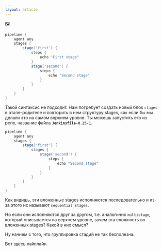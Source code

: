 ```yaml
---
layout: article
---
```

<aside>
🖼️

</aside>

```groovy
pipeline {
    agent any
    stages {
        stage('first') {
            steps {
                echo "First stage"
            }
            stage('second') {
                steps {
                    echo "Second stage"
                }
            }
        }
    }
}
```

Такой синтаксис не подходит. Нам потребует создать новый блок `stages` в этапе-родителе и повторить в нем структуру stages, как если бы мы делали это на самом верхнем уровне. Ты можешь запустить его из репо, название файла **`Jenkinsfile-8.25-1`.**

```groovy
pipeline {
    agent any
    stages {
        stage('first') {
            stages {
                stage('second') {
                    steps {
                        echo "Second stage"
                    }
                }
            }
        }
    }
}
```

Как видишь, эти вложенные stages исполняются последовательно и из-за этого их называют `sequential stages`.

Но если они исполняются друг за другом, т.е. аналогично `multistage`, который описывается на верхнем уровне, зачем эта сложность во вложенных stages? Какой в них смысл?

Ну начнем с того, что группировка стадий не так бесполезна.

Вот здесь пайплайн.
